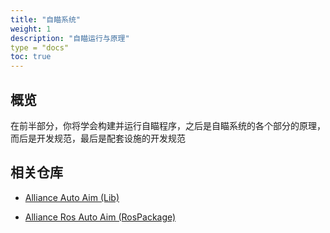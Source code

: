 ```yaml
---
title: "自瞄系统"
weight: 1
description: "自瞄运行与原理"
type = "docs"
toc: true
---
```



## 概览

在前半部分，你将学会构建并运行自瞄程序，之后是自瞄系统的各个部分的原理，而后是开发规范，最后是配套设施的开发规范

## 相关仓库

- [Alliance Auto Aim (Lib)](https://github.com//alliance-algorithm/alliance_auto_aim)

- [Alliance Ros Auto Aim (RosPackage)](https://github.com//alliance-algorithm/alliance_ros_auto_aim)